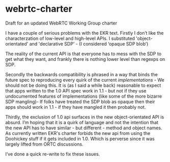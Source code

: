 # webrtc-charter
Draft for an updated WebRTC Working Group charter

I have a couple of serious problems with the EKR text.
Firstly I don’t like the characterzation of low-level and high-level  APIs.
I substituted 'object-orientated' and 'declarative SDP’ - (I considered ‘opaque SDP blob’)

The reality of the current API is that everyone has to mess with the SDP to get what they
want, and frankly there is nothing lower level than regexps on SDP.

Secondly the backwards compatibility is phrased in a way that binds the future spec to 
reproducing every quirk of the current _implementations_ - We should not be doing this.
It is (as I said a while back) reasonable to expect that apps written to the 1.0 API spec
work in 1.1 - but not if they use undocumented features of implementations (like some
of the more bizarre SDP mangling)- If folks have treated the SDP blob as opaque then
their apps should work in 1.1 - if they have mangled it then probably not.

Thirdly, the exclusion of 1.0 api surfaces in the new object-orientated API is absurd.
I’m hoping that it is a quirk of language and not the intention that the new API has to
have similar - but different - method and object names. As currently written EKR's charter
forbids the new api from using the Doohickey stuff if it gets included in 1.0. Which is 
perverse since it was largely lifted from ORTC discussions. 

I’ve done a quick re-write to fix these issues.
